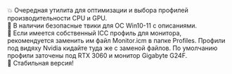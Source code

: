 💥 Очередная утилита для оптимизации и выбора профилей производительности CPU и GPU.<br>
🔸 В наличии безопасные твики для ОС Win10-11 с описаниями.<br>
🔸 Если имеется собственный ICC профиль для монитора, рекомендуется заменить им файл Monitor.icm в папке Profiles. Профили под видяху Nvidia кидайте туда же с заменой файлов. По умолчанию профили заточены под RTX 3060 и монитор Gigabyte G24F.<br>
🔸 Стабильная версия!<br>

